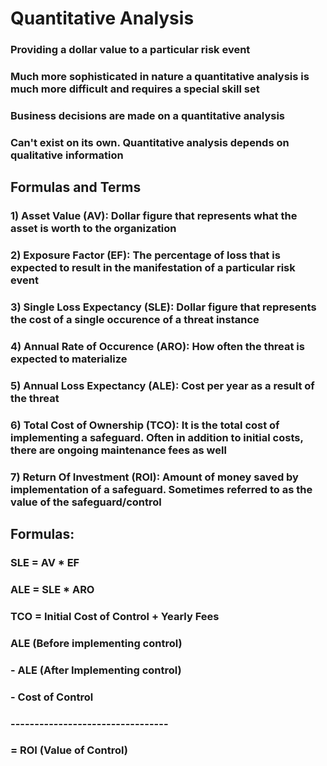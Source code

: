 # Quantitative Analysis

### Providing a dollar value to a particular risk event

### Much more sophisticated in nature a quantitative analysis is much more difficult and requires a special skill set

### Business decisions are made on a quantitative analysis

### Can't exist on its own. Quantitative analysis depends on qualitative information

## Formulas and Terms

### 1) Asset Value (AV): Dollar figure that represents what the asset is worth to the organization

### 2) Exposure Factor (EF): The percentage of loss that is expected to result in the manifestation of a particular risk event

### 3) Single Loss Expectancy (SLE): Dollar figure that represents the cost of a single occurence of a threat instance

### 4) Annual Rate of Occurence (ARO): How often the threat is expected to materialize

### 5) Annual Loss Expectancy (ALE): Cost per year as a result of the threat

### 6) Total Cost of Ownership (TCO): It is the total cost of implementing a safeguard. Often in addition to initial costs, there are ongoing maintenance fees as well

### 7) Return Of Investment (ROI): Amount of money saved by implementation of a safeguard. Sometimes referred to as the value of the safeguard/control

## Formulas:

### SLE = AV * EF

### ALE = SLE * ARO 

### TCO = Initial Cost of Control + Yearly Fees

### ALE (Before implementing control)

### - ALE (After Implementing control)

### - Cost of Control

### ---------------------------------

### = ROI (Value of Control)
